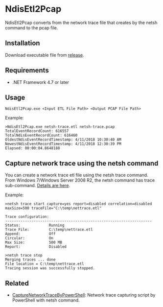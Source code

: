 # NdisEtl2Pcap

NdisEtl2Pcap converts from the network trace file that creates by the netsh command to the pcap file.

## Installation

Download executable file from [release](./releases).

## Requirements

- .NET Framework 4.7 or later

## Usage

```
NdisEtl2Pcap.exe <Input ETL File Path> <Output PCAP File Path>
```

Example:

```
>NdisEtl2Pcap.exe netsh-trace.etl netsh-trace.pcap
TotalEventRecordCount: 616557
TotalNdisEventRecordCount: 616460
OldestNdisEventRecordTimestamp: 4/11/2018 10:30:40 AM
NewestNdisEventRecordTimestamp: 4/11/2018 12:30:39 PM
Elapsed: 00:00:04.8648188
```

## Capture network trace using the netsh command

You can create a network trace etl file using the netsh trace command. From Windows 7/Windows Server 2008 R2, the netsh command has trace sub-command. [Details are here](https://docs.microsoft.com/en-us/windows/desktop/ndf/network-tracing-in-windows-7).

Example:

```
>netsh trace start capture=yes report=disabled correlation=disabled maxSize=500 traceFile="C:\temp\nettrace.etl"

Trace configuration:
-------------------------------------------------------------------
Status:             Running
Trace File:         C:\temp\nettrace.etl
Append:             Off
Circular:           On
Max Size:           500 MB
Report:             Disabled

>netsh trace stop
Merging traces ... done
File location = C:\temp\nettrace.etl
Tracing session was successfully stopped.
```

## Related

- [CaptureNetworkTraceByPowerShell](https://github.com/tksh164/CaptureNetworkTraceByPowerShell): Network trace capturing script by PowerShell with netsh command.
